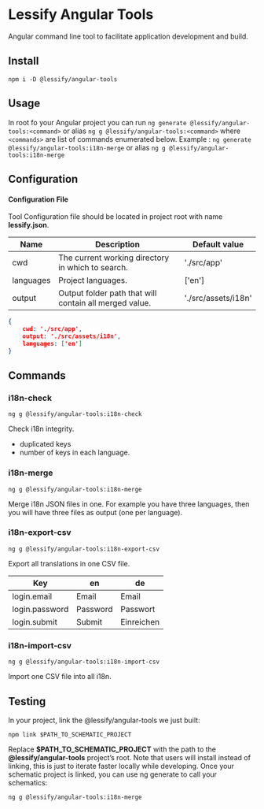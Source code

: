 # Lessify Angular Tools

Angular command line tool to facilitate application development and build.

## Install
``npm i -D @lessify/angular-tools``

## Usage
In root fo your Angular project you can run ``ng generate @lessify/angular-tools:<command>`` or alias ``ng g @lessify/angular-tools:<command>`` where `<commands>` are list of commands enumerated below.
Example : ``ng generate @lessify/angular-tools:i18n-merge`` or alias ``ng g @lessify/angular-tools:i18n-merge``

## Configuration

#### Configuration File

Tool Configuration file should be located in project root with name **lessify.json**.

| Name          	| Description                                   	| Default value |
|-----------------	|--------------------------------------------------	|--------------------------------|
| cwd           	| The current working directory in which to search. |'./src/app'|
| languages       	| Project languages.                                |['en']|
| output         	| Output folder path that will contain all merged value.|'./src/assets/i18n'|

````json
{
    cwd: './src/app',
    output: './src/assets/i18n',
    languages: ['en']
}
````

## Commands

### i18n-check

`ng g @lessify/angular-tools:i18n-check`

Check i18n integrity.

- duplicated keys
- number of keys in each language. 

### i18n-merge

`ng g @lessify/angular-tools:i18n-merge`

Merge i18n JSON files in one.
For example you have three languages, then you will have three files as output (one per language).

### i18n-export-csv

`ng g @lessify/angular-tools:i18n-export-csv`

Export all translations in one CSV file.

| Key               | en        | de            |
|-----------------	|-----------|---------------|
| login.email    	| Email     | Email         |
| login.password    | Password  | Passwort      |
| login.submit      | Submit    | Einreichen    |

### i18n-import-csv

`ng g @lessify/angular-tools:i18n-import-csv`

Import one CSV file into all i18n.

## Testing
In your project, link the @lessify/angular-tools we just built:

``npm link $PATH_TO_SCHEMATIC_PROJECT``

Replace **$PATH_TO_SCHEMATIC_PROJECT** with the path to the **@lessify/angular-tools** project’s root.
Note that users will install instead of linking, this is just to iterate faster locally while developing.
Once your schematic project is linked, you can use ng generate to call your schematics:

`ng g @lessify/angular-tools:i18n-merge`
